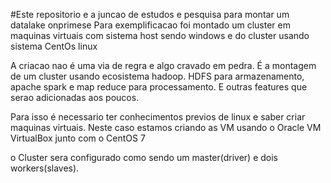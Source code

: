 #Este repositorio e a juncao de estudos e pesquisa para montar um datalake onprimese
Para exemplificacao foi montado um cluster em maquinas virtuais com sistema host sendo windows e do
cluster usando sistema CentOs linux

A criacao nao é uma via de regra e algo cravado em pedra. É a montagem de um cluster usando ecosistema hadoop. HDFS para armazenamento, apache spark e map reduce para processamento. E outras features que serao adicionadas aos poucos.

Para isso é necessario ter conhecimentos previos de linux e saber criar maquinas virtuais.
Neste caso estamos criando as VM usando o Oracle VM VirtualBox junto com o CentOS 7

o Cluster sera configurado como sendo um master(driver) e dois workers(slaves).

